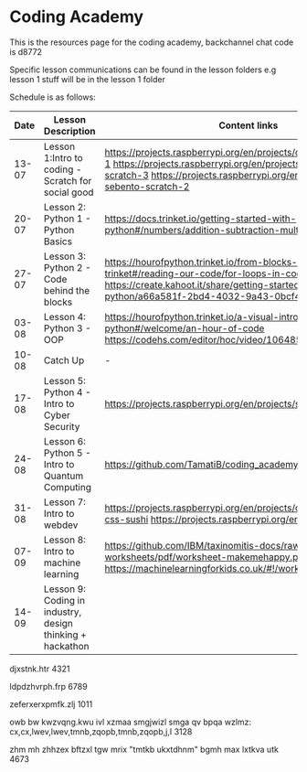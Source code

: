 # Coding Academy

This is the resources page for the coding academy, backchannel chat code is d8772

Specific lesson communications can be found in the lesson folders e.g lesson 1 stuff will be in the lesson 1 folder

Schedule is as follows:

|Date| Lesson Description | Content links
|-------|----------------------------------------------------|-------------------------------------------------------------------------------------------------------------------------------------------------------------------------------------------------------|
| 13-07 | Lesson 1:Intro to coding - Scratch for social good | https://projects.raspberrypi.org/en/projects/cd-sebento-scratch-1 https://projects.raspberrypi.org/en/projects/cd-sebento-scratch-3 https://projects.raspberrypi.org/en/projects/cd-sebento-scratch-2 |
| 20-07 | Lesson 2: Python 1 - Python Basics                 | https://docs.trinket.io/getting-started-with-python#/numbers/addition-subtraction-multiplication-division                                                                                             |
| 27-07 | Lesson 3: Python 2 - Code behind the blocks        | https://hourofpython.trinket.io/from-blocks-to-code-with-trinket#/reading-our-code/for-loops-in-code https://create.kahoot.it/share/getting-started-with-python/a66a581f-2bd4-4032-9a43-0bcf4c8e98ec                                                                                                  |
| 03-08 | Lesson 4: Python 3 - OOP                           | https://hourofpython.trinket.io/a-visual-introduction-to-python#/welcome/an-hour-of-code  https://codehs.com/editor/hoc/video/1064850/6642/4751 |
| 10-08 | Catch Up                                           | -                                                                                                                                                                                                     |
| 17-08 | Lesson 5: Python 4 - Intro to Cyber Security       | https://projects.raspberrypi.org/en/projects/secret-messages                                                                                                                                          |
| 24-08 | Lesson 6: Python 5 - Intro to Quantum Computing     | https://github.com/TamatiB/coding_academy/tree/master/lesson_6                                                                                                                                                                                                      |
| 31-08 | Lesson 7: Intro to webdev                          | https://projects.raspberrypi.org/en/projects/cd-beginner-html-css-sushi https://projects.raspberrypi.org/en/coderdojo/21                                                                                                                        |
| 07-09 | Lesson 8: Intro to machine learning                | https://github.com/IBM/taxinomitis-docs/raw/master/project-worksheets/pdf/worksheet-makemehappy.pdf https://machinelearningforkids.co.uk/#!/worksheets                                                                                                                                                    |
| 14-09 | Lesson 9: Coding in industry, design thinking + hackathon   |                                                                                                                                                                                                       |


djxstnk.htr 4321

ldpdzhvrph.frp 6789

 

zeferxerxpmfk.zlj 1011
 

owb bw kwzvqng.kwu ivl xzmaa smgjwizl smga qv bpqa wzlmz: cx,cx,lwev,lwev,tmnb,zqopb,tmnb,zqopb,j,I 3128
 
zhm mh zhhzex bftzxl tgw mrix "tmtkb ukxtdhnm" bgmh max lxtkva utk 4673
